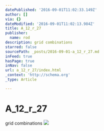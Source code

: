 ```yaml
---
datePublished: '2016-09-01T11:02:33.149Z'
author: []
via: {}
dateModified: '2016-09-01T11:02:13.984Z'
title: A_12_r_27
publisher:
  name: rod
description: grid combinations
starred: false
sourcePath: _posts/2016-09-01-a_12_r_27.md
inFeed: true
hasPage: true
inNav: false
url: a_12_r_27/index.html
_context: 'http://schema.org'
_type: Article

---
```

# A\_12\_r\_27

grid combinations
![](https://the-grid-user-content.s3-us-west-2.amazonaws.com/3dd4531e-b559-4556-84cd-ed1528b16e54.jpg)
